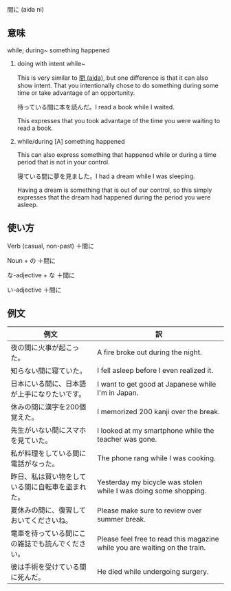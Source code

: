 間に (aida ni)

## 意味
while; during~ something happened

1. doing with intent while~
   
    This is very similar to [間 (aida)](aida.md), but one difference is that it can also show intent. That you intentionally chose to do something during some time or take advantage of an opportunity.

    待っている間に本を読んだ。I read a book while I waited.

    This expresses that you took advantage of the time you were waiting to read a book.

2. while/during [A] something happened
    
    This can also express something that happened while or during a time period that is not in your control.

    寝ている間に夢を見ました。I had a dream while I was sleeping.

    Having a dream is something that is out of our control, so this simply expresses that the dream had happened during the period you were asleep.

## 使い方

Verb (casual, non-past)	＋間に

Noun + の               ＋間に

な-adjective + な       ＋間に

い-adjective            ＋間に


## 例文

|例文|訳|
| --- | --- |
|夜の間に火事が起こった。|A fire broke out during the night.|
|知らない間に寝ていた。|I fell asleep before I even realized it.|
|日本にいる間に、日本語が上手になりたいです。|I want to get good at Japanese while I'm in Japan.|
|休みの間に漢字を200個覚えた。|I memorized 200 kanji over the break.|
|先生がいない間にスマホを見ていた。|I looked at my smartphone while the teacher was gone.|
|私が料理をしている間に電話がなった。|The phone rang while I was cooking.|
|昨日、私は買い物をしている間に自転車を盗まれた。|Yesterday my bicycle was stolen while I was doing some shopping.|
|夏休みの間に、復習しておいてくださいね。|Please make sure to review over summer break.|
|電車を待っている間にこの雑誌でも読んでください。|Please feel free to read this magazine while you are waiting on the train.|
|彼は手術を受けている間に死んだ。|He died while undergoing surgery.|